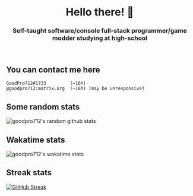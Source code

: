 <h1 align="center">Hello there! 👋</h1>
<h3 align="center">Self-taught software/console full-stack programmer/game modder studying at high-school</h3>
<br>

## You can contact me here
```
GoodPro712#1733         (~16h)
@goodpro712:matrix.org  (~16h) [may be unresponsive]
```

## Some random stats
![goodpro712's random github stats](https://github-readme-stats.vercel.app/api?username=GoodPro712&custom_title=Random+GitHub+stats&show_icons=true&theme=gruvbox&hide_border=true&count_private=true&text_color=ffffdf)

## Wakatime stats
![goodpro712's wakatime stats](https://github-readme-stats.vercel.app/api/wakatime?username=@GoodPro712&range=last_7_days&custom_title=Wakatime+stats+for+the+last+week&layout=compact&theme=gruvbox&hide_border=true&text_color=ffffdf&langs_count=6)

## Streak stats
[![GitHub Streak](https://streakstats.goodpro.software?user=GoodPro712&theme=gruvbox&hide_border=true&dates=FFFFDF)](https://git.io/streak-stats)
